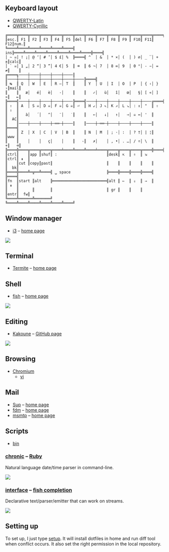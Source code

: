 Keyboard layout
---------------

 * [QWERTY-Latin](X11/xkb/symbols/qwerty-latin)
 * [QWERTY-Cyrillic](X11/xkb/symbols/qwerty-cyrillic)

```
╔════╦════╦════╦════╦════╦════╦════╦════╦════╦════╦════╦════╦════╦════╦════╗
║esc.║ F1 ║ F2 ║ F3 ║ F4 ║ F5 ║del ║ F6 ║ F7 ║ F8 ║ F9 ║ F10║ F11║ F12║num.║
╚════╩════╩════╩════╩════╩════╣ ins╠════╩════╩════╩════╩════╩════╩════╬════╣
│ ~ ☠│ ! ¡│ @ ‘│ # ’│ $ £│ %  ╠════╣ ^  │ &  │ * ×│ (  │ ) ∅│ _ ‾│ + ±║calc║
│ ` ☠│ 1 „│ 2 “│ 3 ”│ 4 €│ 5  ║ ⌫  ║ 6 ¬│ 7  │ 8 ∞│ 9  │ 0 °│ - −│ = ≠║    ║
╔════╗────┼────┼────┼────┼────║    ║────┼────┼────┼────┼────┼────┼────╠════╣
║ ↹  ║ Q  │ W  │ E  │ R –│ T  ║    ║ Y  │ U  │ I  │ O  │ P  │ { ‹│ } ›║mail║
║    ║   æ│   é│   è│   ‑│    ║    ║   ✓│   ù│   î│   œ│   §│ [ «│ ] »║   ⇤║
╠════╣────┼────┼────┼────┼────╠════╣────┼────┼────┼────┼────┼────╔════╬════╣
║ ⇧  ║ A  │ S ☠│ D ☠│ F ☠│ G ☠║ ⏎  ║ H ↙│ J ↖│ K ↗│ L ↘│ : ↕│ "  ║ ⇧  ║ ⇪  ║
║    ║   à│   ´│   ^│   ¨│   ˙║    ║   ←│   ↓│   ↑│   →│ ☠ ↔│ '  ║    ║  AC║
║    ║────┼────┼────┼─══─┼────║    ║────┼─══─┼────┼────┼────┼────║    ╠════╣
║    ║ Z  │ X  │ C  │ V  │ B  ║    ║ N  │ M  │ ; ·│ :  │ ? †│ | ¦║    ║www ║
║    ║    │    │   ç│    │    ║   ‐║   ✗│    │ , •│ . …│ / ÷│ \  ║   +║   ⌫║
╠════╬════╦════╦════╦════╧════╩════╩════╧════╦════╦════╦════╦════╬════╬════╣
║ctrl║    ║app ║shuf║ :                      ║desk║ ⇱  ║ ⇑  ║ ⇲  ║ctrl║ ⇞  ║
║    ║cut ║copy║past║                        ║    ║    ║    ║    ║    ║  bk║
╠════╬════╩═╦══╩════╣ ␣ space                ╠════╬════╬════╬════╣    ╠════╣
║fn  ║start ║alt    ╠════════════════════════╣alt ║ ⇐  ║ ⇓  ║ ⇒  ║    ║ ⇟  ║
║    ║      ║       ║                        ║ gr ║    ║    ║    ║entr║  fw║
╚════╩══════╩═══════╝                        ╚════╩════╩════╩════╩════╩════╝
```

Window manager
--------------

 * [i3](i3/config) – [home page](http://i3wm.org)

[![](http://i.imgur.com/yyNR8iml.png)](http://i.imgur.com/yyNR8im.png)

Terminal
--------

 * [Termite](termite/config) – [home page](https://github.com/thestinger/termite)

Shell
-----

 * [fish](fish/config.fish) – [home page](http://fishshell.com)

[![](http://i.imgur.com/yFGA7vil.png)](http://i.imgur.com/yFGA7vi.png)

Editing
-------

 * [Kakoune](kak/kakrc) – [GitHub page](https://github.com/mawww/kakoune)

[![](http://i.imgur.com/b4cbnrol.png)](http://i.imgur.com/b4cbnro.png)

Browsing
--------

 * [Chromium](http://chromium.org)
   - [vi](chromium/Default/Extensions/vi)

Mail
----

 * [Sup](sup/config.yaml) – [home page](http://supmua.org)
 * [fdm](fdm.conf)        – [home page](http://fdm.sourceforge.net)
 * [msmtp](msmtprc)       – [home page](http://msmtp.sourceforge.net)

Scripts
-------

 * [bin](bin)

### [chronic](bin/chronic) – [Ruby](https://github.com/mojombo/chronic)

Natural language date/time parser in command-line.

[![](http://i.imgur.com/Ul1rDuWl.png)](http://i.imgur.com/Ul1rDuW.png)

### [interface](bin/interface) – [fish completion](fish/completions/interface.fish)

Declarative text/parser/emitter that can work on streams.

[![](http://i.imgur.com/UN0c0I5l.png)](http://i.imgur.com/UN0c0I5.png)

Setting up
----------

To set up, I just type [setup](setup).  It will install dotfiles in home and run
diff tool when conflict occurs.  It also set the right permission in the local
repository.
